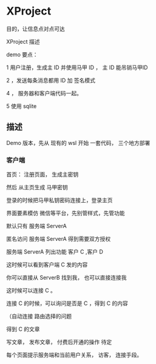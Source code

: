 # XProject
目的，让信息点对点可达

XProject 描述

demo 要点：

1 用户注册，生成主 ID
并使用马甲 ID ， 主 ID 能吊销马甲ID

2 ，发送每条消息都用 ID 加 签名模式

4 ， 服务器和客户端代码一起。

5 使用 sqlite


## 描述

Demo 版本，先从 现有的 wsl 开始
一套代码， 三个地方部署



### 客户端

首页： 注册页面， 生成主密钥

然后 从主页生成 马甲密钥

登录的时候把马甲私钥密码连接上，登录主页

界面要素模仿 微信等平台，先别管样式，先管功能

默认只有 服务端 ServerA

匿名访问 服务端 ServerA 得到需要双方授权

服务端 ServerA 列出功能
客户 C ,客户 D

这时候可以看到客户端 C 发的内容

你可以直接从 ServerB 找到我， 也可以直接连接我

这时候可以连接 C 。

连接 C 的时候，可以询问是否是 C ，得到 C 的内容

（自动连接 路由选择的问题

得到 C 的文章


写文章， 发布文章， 付费后开通的操作 待定



每个页面提示服务端和当前用户关系， 访客， 连接手段。